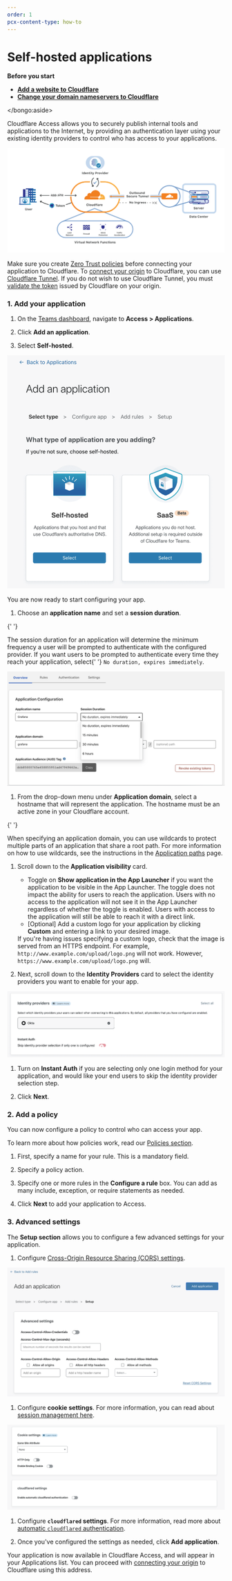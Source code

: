 ```yaml
---
order: 1
pcx-content-type: how-to
---
```


# Self-hosted applications

<Aside>

<b>Before you start</b>

- **<a href="https://support.cloudflare.com/hc/articles/201720164-Creating-a-Cloudflare-account-and-adding-a-website">Add a website to Cloudflare</a>**
- **<a href="https://support.cloudflare.com/hc/articles/205195708">Change your domain nameservers to Cloudflare</a>**

</bongo:aside>

Cloudflare Access allows you to securely publish internal tools and applications to the Internet, by providing an authentication layer using your existing identity providers to control who has access to your applications.

![Self-hosted applications diagram](../../static/documentation/applications/network-diagram.png)

Make sure you create [Zero Trust policies](/policies/zero-trust) before connecting your application to Cloudflare. To [connect your origin](/connections/connect-apps) to Cloudflare, you can use [Cloudflare Tunnel](/glossary#cloudflare-tunnel). If you do not wish to use Cloudflare Tunnel, you must [validate the token](/identity/users/validating-json/) issued by Cloudflare on your origin.

### 1. Add your application

1. On the [Teams dashboard](https://dash.teams.cloudflare.com), navigate to **Access > Applications**.

1. Click **Add an application**.

1. Select **Self-hosted**.

![Access Saas and Self-Hosted](../../static/documentation/applications/add-saas-application.png)

You are now ready to start configuring your app.

1. Choose an **application name** and set a **session duration**.

{' '}

<Aside>
  The session duration for an application will determine the minimum frequency a user will be
  prompted to authenticate with the configured provider. If you want users to be prompted to
  authenticate every time they reach your application, select{' '}
  <code>No duration, expires immediately</code>.
</bongo:aside>

![Set application name](../../static/documentation/applications/applications-name-session.png)

1. From the drop-down menu under **Application domain**, select a hostname that will represent the application. The hostname must be an active zone in your Cloudflare account.

{' '}

<Aside>
  When specifying an application domain, you can use wildcards to protect multiple parts of an
  application that share a root path. For more information on how to use wildcards, see the
  instructions in the <a href="/policies/zero-trust/app-paths">Application paths</a> page.
</bongo:aside>

1. Scroll down to the **Application visibility** card.

   - Toggle on **Show application in the App Launcher** if you want the application to be visible in the App Launcher. The toggle does not impact the ability for users to reach the application. Users with no access to the application will not see it in the App Launcher regardless of whether the toggle is enabled. Users with access to the application will still be able to reach it with a direct link.
   - [Optional] Add a custom logo for your application by clicking **Custom** and entering a link to your desired image.

   <Aside>
     If you're having issues specifying a custom logo, check that the image is served from an HTTPS
     endpoint. For example, <code>http://www.example.com/upload/logo.png</code> will not work.
     However, <code>https://www.example.com/upload/logo.png</code> will.
   </bongo:aside>

1. Next, scroll down to the **Identity Providers** card to select the identity providers you want to enable for your app.

![Select identity providers](../../static/documentation/applications/saas-idp.png)

1. Turn on **Instant Auth** if you are selecting only one login method for your application, and would like your end users to skip the identity provider selection step.

1. Click **Next**.

### 2. Add a policy

You can now configure a policy to control who can access your app.

To learn more about how policies work, read our [Policies section](/policies/).

1. First, specify a name for your rule. This is a mandatory field.

1. Specify a policy action.

1. Specify one or more rules in the **Configure a rule** box. You can add as many include, exception, or require statements as needed.

1. Click **Next** to add your application to Access.

### 3. Advanced settings

The **Setup section** allows you to configure a few advanced settings for your application.

1. Configure [Cross-Origin Resource Sharing (CORS) settings](/policies/zero-trust/cors).

![Advanced settings](../../static/documentation/applications/advanced-settings.png)

1. Configure **cookie settings**. For more information, you can read about [session management here](/identity/users/session-management#browser-cookies-configuration-options).

![Cookies and cloudflared settings](../../static/documentation/applications/cookie-cloudflared.png)

1. Configure **`cloudflared` settings**. For more information, read more about [automatic `cloudflared` authentication](/applications/non-http#automatic-cloudflared-authentication).

1. Once you've configured the settings as needed, click **Add application**.

Your application is now available in Cloudflare Access, and will appear in your Applications list. You can proceed with [connecting your origin](/connections/connect-apps) to Cloudflare using this address.
